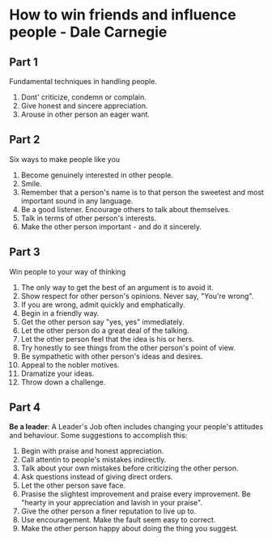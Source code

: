 # How to win friends and influence people - Dale Carnegie

## Part 1

Fundamental techniques in handling people.

1. Dont' criticize, condemn or complain.
2. Give honest and sincere appreciation.
3. Arouse in other person an eager want.

## Part 2

Six ways to make people like you

1. Become genuinely interested in other people.
2. Smile.
3. Remember that a person's name is to that person the sweetest and most important sound in any language.
4. Be a good listener. Encourage others to talk about themselves.
5. Talk in terms of other person's interests.
6. Make the other person important - and do it sincerely.

## Part 3

Win people to your way of thinking

1. The only way to get the best of an argument is to avoid it.
2. Show respect for other person's opinions. Never say, "You're wrong".
3. If you are wrong, admit quickly and emphatically.
4. Begin in a friendly way.
5. Get the other person say "yes, yes" immediately.
6. Let the other person do a great deal of the talking.
7. Let the other person feel that the idea is his or hers.
8. Try honestly to see things from the other person's point of view.
9. Be sympathetic with other person's ideas and desires.
10. Appeal to the nobler motives.
11. Dramatize your ideas.
12. Throw down a challenge.

## Part 4

**Be a leader**: 
A Leader's Job often includes changing your people's attitudes and behaviour. Some suggestions to accomplish this:

1.  Begin with praise and honest appreciation.
2.  Call attentin to people's mistakes indirectly.
3.  Talk about your own mistakes before criticizing the other person.
4.  Ask questions instead of giving direct orders.
5.  Let the other person save face.
6.  Prasise the slightest improvement and praise every improvement. Be "hearty in your appreciation and lavish in your praise".
7. Give the other person a finer reputation to live up to.
8. Use encouragement. Make the fault seem easy to correct.
9. Make the other person happy about doing the thing you suggest.